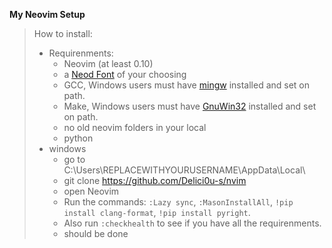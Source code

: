 **My Neovim Setup**

> How to install:
>   * Requirenments:
>       * Neovim (at least 0.10)
>       * a [Neod Font](https://www.nerdfonts.com/) of your choosing
>       * GCC, Windows users must have [mingw](http://mingw-w64.org/downloads) installed and set on path.
>       * Make, Windows users must have [GnuWin32](https://sourceforge.net/projects/gnuwin32) installed and set on path.
>       * no old neovim folders in your local
>       * python
>   * windows
  >     * go to C:\Users\REPLACEWITHYOURUSERNAME\AppData\Local\
  >     * git clone https://github.com/Delici0u-s/nvim
  >     * open Neovim
  >     * Run the commands: ```:Lazy sync```, ```:MasonInstallAll```, ```!pip install clang-format```, ```!pip install pyright```.
  >     * Also run ```:checkhealth``` to see if you have all the requirenments.
  >     * should be done
